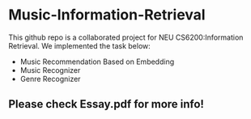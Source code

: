 # Music-Information-Retrieval
This github repo is a collaborated project for NEU CS6200:Information Retrieval. We implemented the task below:
- Music Recommendation Based on Embedding
- Music Recognizer
- Genre Recognizer

## Please check Essay.pdf for more info!
